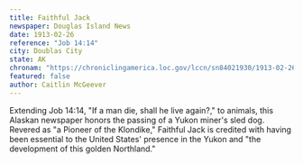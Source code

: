 ```yaml
---
title: Faithful Jack
newspaper: Douglas Island News
date: 1913-02-26
reference: "Job 14:14"
city: Doublas City
state: AK
chronam: "https://chroniclingamerica.loc.gov/lccn/sn84021930/1913-02-26/ed-1/seq-4/#words=man+die+shall+live+days+appointed+time+wait+till+change+come"
featured: false
author: Caitlin McGeever
---
```


Extending Job 14:14, "If a man die, shall he live again?," to animals, this
Alaskan newspaper honors the passing of a Yukon miner's sled dog. Revered as "a
Pioneer of the Klondike," Faithful Jack is credited with having been essential
to the United States' presence in the Yukon and "the development of this golden
Northland."
